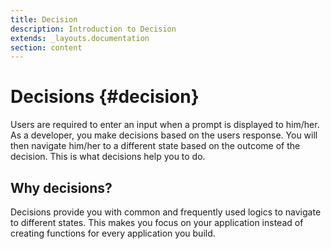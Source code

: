 ```yaml
---
title: Decision
description: Introduction to Decision
extends: _layouts.documentation
section: content
---
```

# Decisions {#decision}

Users are required to enter an input when a prompt is displayed to him/her. As a developer, you make decisions based on the users response. You will then navigate him/her to a different state based on the outcome of the decision. This is what decisions help you to do.

## Why decisions?

Decisions provide you with common and frequently used logics to navigate to different states. This makes you focus on your application instead of creating functions for every application you build.
